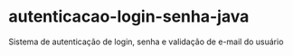 # autenticacao-login-senha-java
Sistema de autenticação de login, senha e validação de e-mail do usuário
